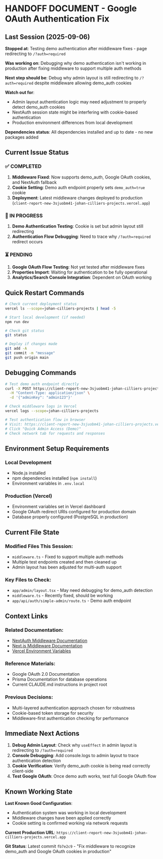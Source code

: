 # HANDOFF DOCUMENT - Google OAuth Authentication Fix

## Last Session (2025-09-06)

**Stopped at**: Testing demo authentication after middleware fixes - page redirecting to `/?auth=required`

**Was working on**: Debugging why demo authentication isn't working in production after fixing middleware to support multiple auth methods

**Next step should be**: Debug why admin layout is still redirecting to `/?auth=required` despite middleware allowing demo_auth cookies

**Watch out for**: 
- Admin layout authentication logic may need adjustment to properly detect demo_auth cookies
- NextAuth session state might be interfering with cookie-based authentication
- Production environment differences from local development

**Dependencies status**: All dependencies installed and up to date - no new packages added

## Current Issue Status

### ✅ COMPLETED
1. **Middleware Fixed**: Now supports demo_auth, Google OAuth cookies, and NextAuth fallback
2. **Cookie Setting**: Demo auth endpoint properly sets `demo_auth=true` cookie
3. **Deployment**: Latest middleware changes deployed to production (`client-report-new-3sjuobm41-johan-cilliers-projects.vercel.app`)

### 🔄 IN PROGRESS  
1. **Demo Authentication Testing**: Cookie is set but admin layout still redirecting
2. **Authentication Flow Debugging**: Need to trace why `/?auth=required` redirect occurs

### ⏳ PENDING
1. **Google OAuth Flow Testing**: Not yet tested after middleware fixes
2. **Properties Import**: Waiting for authentication to be fully operational
3. **Analytics/Search Console Integration**: Dependent on OAuth working

## Quick Restart Commands

```bash
# Check current deployment status
vercel ls --scope=johan-cilliers-projects | head -5

# Start local development (if needed)
npm run dev

# Check git status
git status

# Deploy if changes made
git add -A
git commit -m "message"
git push origin main
```

## Debugging Commands

```bash
# Test demo auth endpoint directly
curl -X POST https://client-report-new-3sjuobm41-johan-cilliers-projects.vercel.app/api/auth/simple-admin \
  -H "Content-Type: application/json" \
  -d '{"adminKey": "admin123"}'

# Check middleware logs in Vercel
vercel logs --scope=johan-cilliers-projects

# Test authentication flow in browser
# Visit: https://client-report-new-3sjuobm41-johan-cilliers-projects.vercel.app
# Click "Quick Admin Access (Demo)"
# Check network tab for requests and responses
```

## Environment Setup Requirements

### Local Development
- Node.js installed
- npm dependencies installed (`npm install`)
- Environment variables in `.env.local`

### Production (Vercel)
- Environment variables set in Vercel dashboard
- Google OAuth redirect URIs configured for production domain
- Database properly configured (PostgreSQL in production)

## Current File State

### Modified Files This Session:
- `middleware.ts` - Fixed to support multiple auth methods
- Multiple test endpoints created and then cleaned up
- Admin layout has been adjusted for multi-auth support

### Key Files to Check:
- `app/admin/layout.tsx` - May need debugging for demo_auth detection
- `middleware.ts` - Recently fixed, should be working
- `app/api/auth/simple-admin/route.ts` - Demo auth endpoint

## Context Links

### Related Documentation:
- [NextAuth Middleware Documentation](https://next-auth.js.org/configuration/nextjs#middleware)
- [Next.js Middleware Documentation](https://nextjs.org/docs/advanced-features/middleware)
- [Vercel Environment Variables](https://vercel.com/docs/concepts/projects/environment-variables)

### Reference Materials:
- Google OAuth 2.0 Documentation
- Prisma Documentation for database operations
- Current CLAUDE.md instructions in project root

### Previous Decisions:
- Multi-layered authentication approach chosen for robustness
- Cookie-based token storage for security
- Middleware-first authentication checking for performance

## Immediate Next Actions

1. **Debug Admin Layout**: Check why `useEffect` in admin layout is redirecting to `/?auth=required`
2. **Console Debugging**: Add console.logs to admin layout to trace authentication detection
3. **Cookie Verification**: Verify demo_auth cookie is being read correctly client-side
4. **Test Google OAuth**: Once demo auth works, test full Google OAuth flow

## Known Working State

**Last Known Good Configuration**: 
- Authentication system was working in local development
- Middleware changes have been applied correctly
- Cookie setting is confirmed working via network requests

**Current Production URL**: `https://client-report-new-3sjuobm41-johan-cilliers-projects.vercel.app`

**Git Status**: Latest commit `fb7e2c9` - "Fix middleware to recognize demo_auth and Google OAuth cookies in production"
